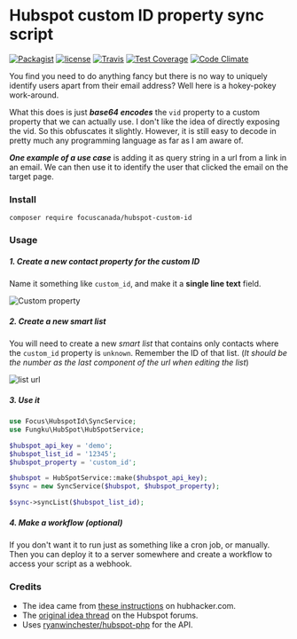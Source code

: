 # Hubspot custom ID property sync script
 [![Packagist](https://img.shields.io/packagist/v/focuscanada/hubspot-custom-id.svg?maxAge=2592000)](https://packagist.org/packages/focuscanada/hubspot-custom-id) 
 [![license](https://img.shields.io/github/license/focuscanada/hubspot-custom-id.svg?maxAge=2592000)](https://github.com/focuscanada/hubspot-custom-id) 
 [![Travis](https://travis-ci.org/focuscanada/hubspot-custom-id.svg?branch=master)](https://travis-ci.org/focuscanada/hubspot-custom-id)
 [![Test Coverage](https://codeclimate.com/github/focuscanada/hubspot-custom-id/badges/coverage.svg)](https://codeclimate.com/github/focuscanada/hubspot-custom-id/coverage)
 [![Code Climate](https://codeclimate.com/github/focuscanada/hubspot-custom-id/badges/gpa.svg)](https://codeclimate.com/github/focuscanada/hubspot-custom-id)

You find you need to do anything fancy but there is no way to uniquely identify users apart from their
email address? Well here is a hokey-pokey work-around.

What this does is just ***base64 encodes*** the `vid` property to a custom property that we can actually use.
I don't like the idea of directly exposing the vid. So this obfuscates it slightly. However, it is still easy
to decode in pretty much any programming language as far as I am aware of.

***One example of a use case*** is adding it as query string in a url from a link in an email.
We can then use it to identify the user that clicked the email on the target page.

### Install

```
composer require focuscanada/hubspot-custom-id
```

### Usage

##### 1. Create a new contact property for the custom ID
Name it something like `custom_id`, and make it a **single line text** field.

![Custom property](https://s3-us-west-2.amazonaws.com/ryanwinchester/code/hubspot-custom-id/custom-property.png)

##### 2. Create a new smart list
You will need to create a new *smart list* that contains only contacts where the `custom_id` property is `unknown`.
Remember the ID of that list. (*It should be the number as the last component of the url when editing the list*)

![list url](https://s3-us-west-2.amazonaws.com/ryanwinchester/code/hubspot-custom-id/list-url.png)

##### 3. Use it

```php
use Focus\HubspotId\SyncService;
use Fungku\HubSpot\HubSpotService;

$hubspot_api_key = 'demo';
$hubspot_list_id = '12345';
$hubspot_property = 'custom_id';

$hubspot = HubSpotService::make($hubspot_api_key);
$sync = new SyncService($hubspot, $hubspot_property);

$sync->syncList($hubspot_list_id);
```

##### 4. Make a workflow (optional)
If you don't want it to run just as something like a cron job, or manually. Then you can deploy
it to a server somewhere and create a workflow to access your script as a webhook.

### Credits

- The idea came from [these instructions](http://hubhacker.com/use-hubspot-vid-as-a-contact-property/) on hubhacker.com.
- The [original idea thread](http://ideas.hubspot.com/forums/76407-general-hubspot-ideas/suggestions/6243558-assign-unique-contact-id-or-use-the-vid-that-alre) on the Hubspot forums.
- Uses [ryanwinchester/hubspot-php](https://github.com/ryanwinchester/hubspot-php) for the API.
